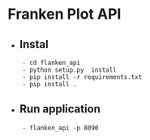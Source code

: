 Franken Plot  API
=============

- Instal
    --
``` 
    - cd flanken_api
    - python setup.py  install
    - pip install -r requirements.txt
    - pip install .
``` 
 - Run application
    --
```
    - flanken_api -p 8090
```
